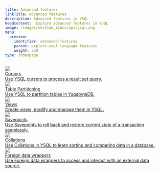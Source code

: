```yaml
---
title: Advanced features
linkTitle: Advanced features
description: Advanced features in YSQL
headcontent:  Explore advanced features in YSQL
image: /images/section_icons/api/ysql.png
menu:
  preview:
    identifier: advanced-features
    parent: explore-ysql-language-features
    weight: 320
type: indexpage
---
```

<div class="row">

  <div class="col-12 col-md-6 col-lg-12 col-xl-6">
    <a class="section-link icon-offset" href="cursor/">
      <div class="head">
        <img class="icon" src="/images/section_icons/develop/learn.png" aria-hidden="true"/>
        <div class="title">Cursors</div>
      </div>
      <div class="body">
          Use YSQL cursors to process a result set query.
      </div>
    </a>
  </div>

  <div class="col-12 col-md-6 col-lg-12 col-xl-6">
    <a class="section-link icon-offset" href="partitions/">
      <div class="head">
        <img class="icon" src="/images/section_icons/develop/learn.png" aria-hidden="true"/>
        <div class="title">Table Partitioning</div>
      </div>
      <div class="body">
          Use YSQL to partition tables in YugabyteDB.
      </div>
    </a>
  </div>
  <div class="col-12 col-md-6 col-lg-12 col-xl-6">
    <a class="section-link icon-offset" href="views/">
      <div class="head">
        <img class="icon" src="/images/section_icons/develop/learn.png" aria-hidden="true"/>
        <div class="title">Views</div>
      </div>
      <div class="body">
          Create views, modify and manage them in YSQL.
      </div>
    </a>
  </div>

  <div class="col-12 col-md-6 col-lg-12 col-xl-6">
    <a class="section-link icon-offset" href="savepoints/">
      <div class="head">
        <img class="icon" src="/images/section_icons/develop/learn.png" aria-hidden="true"/>
        <div class="title">Savepoints</div>
      </div>
      <div class="body">
          Use Savepoints to roll back and restore current state of a transaction seamlessly.
      </div>
    </a>
  </div>

  <div class="col-12 col-md-6 col-lg-12 col-xl-6">
    <a class="section-link icon-offset" href="collations/">
      <div class="head">
        <img class="icon" src="/images/section_icons/develop/learn.png" aria-hidden="true"/>
        <div class="title">Collations</div>
      </div>
      <div class="body">
          Use Collations in YSQL to learn sorting and comparing data in a database.
      </div>
    </a>
  </div>

  <div class="col-12 col-md-6 col-lg-12 col-xl-6">
    <a class="section-link icon-offset" href="foreign-data-wrappers/">
      <div class="head">
        <img class="icon" src="/images/section_icons/develop/learn.png" aria-hidden="true"/>
        <div class="title">Foreign data wrappers</div>
      </div>
      <div class="body">
          Use Foreign data wrappers to access and interact with an external data source.
      </div>
    </a>
  </div>
</div>
